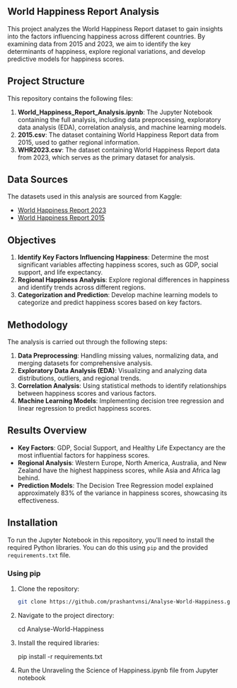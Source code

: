 ## World Happiness Report Analysis

This project analyzes the World Happiness Report dataset to gain insights into the factors influencing happiness across different countries. By examining data from 2015 and 2023, we aim to identify the key determinants of happiness, explore regional variations, and develop predictive models for happiness scores.

## Project Structure

This repository contains the following files:

1. **World_Happiness_Report_Analysis.ipynb**: The Jupyter Notebook containing the full analysis, including data preprocessing, exploratory data analysis (EDA), correlation analysis, and machine learning models.
2. **2015.csv**: The dataset containing World Happiness Report data from 2015, used to gather regional information.
3. **WHR2023.csv**: The dataset containing World Happiness Report data from 2023, which serves as the primary dataset for analysis.

## Data Sources

The datasets used in this analysis are sourced from Kaggle:

- [World Happiness Report 2023](https://www.kaggle.com/code/lukestarnes/world-happiness-report-2023/input?select=WHR2023.csv)
- [World Happiness Report 2015](https://www.kaggle.com/datasets/unsdsn/world-happiness/data?select=2015.csv)

## Objectives

1. **Identify Key Factors Influencing Happiness**: Determine the most significant variables affecting happiness scores, such as GDP, social support, and life expectancy.
2. **Regional Happiness Analysis**: Explore regional differences in happiness and identify trends across different regions.
3. **Categorization and Prediction**: Develop machine learning models to categorize and predict happiness scores based on key factors.

## Methodology

The analysis is carried out through the following steps:

1. **Data Preprocessing**: Handling missing values, normalizing data, and merging datasets for comprehensive analysis.
2. **Exploratory Data Analysis (EDA)**: Visualizing and analyzing data distributions, outliers, and regional trends.
3. **Correlation Analysis**: Using statistical methods to identify relationships between happiness scores and various factors.
4. **Machine Learning Models**: Implementing decision tree regression and linear regression to predict happiness scores.

## Results Overview

- **Key Factors**: GDP, Social Support, and Healthy Life Expectancy are the most influential factors for happiness scores.
- **Regional Analysis**: Western Europe, North America, Australia, and New Zealand have the highest happiness scores, while Asia and Africa lag behind.
- **Prediction Models**: The Decision Tree Regression model explained approximately 83% of the variance in happiness scores, showcasing its effectiveness.

## Installation

To run the Jupyter Notebook in this repository, you'll need to install the required Python libraries. You can do this using `pip` and the provided `requirements.txt` file.

### Using pip

1. Clone the repository:

   ```bash
   git clone https://github.com/prashantvnsi/Analyse-World-Happiness.git

2. Navigate to the project directory:

    cd Analyse-World-Happiness

3. Install the required libraries:

    pip install -r requirements.txt

4. Run the Unraveling the Science of Happiness.ipynb file from Jupyter notebook
